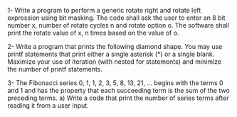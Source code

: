 1- Write a program to perform a generic rotate right and rotate left expression using bit masking.
The code shall ask the user to enter an 8 bit number x, number of rotate cycles n and rotate
option o. The software shall print the rotate value of x, n times based on the value of o.<br/>

2- Write a program that prints the following diamond shape. You may use printf statements that
print either a single asterisk (*) or a single blank. Maximize your use of iteration (with nested for
statements) and minimize the number of printf statements.<br/>

3- The Fibonacci series 0, 1, 1, 2, 3, 5, 8, 13, 21, … begins with the terms 0 and 1 and has the
property that each succeeding term is the sum of the two preceding terms. a) Write a code that
print the number of series terms after reading it from a user input.<br/>
